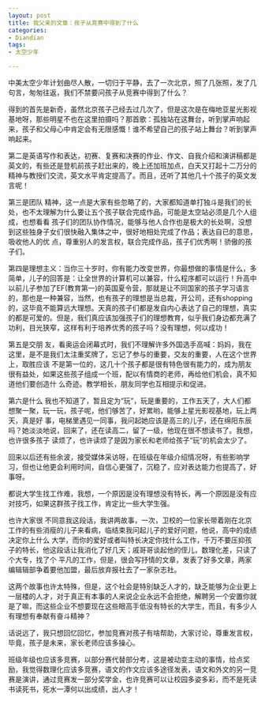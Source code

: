 ```yaml
---
layout: post
title: 我父亲的文章：孩子从竞赛中得到了什么
categories:
- Diandian
tags:
- 太空少年

---
```

<p> </p>
<p>中美太空少年计划曲尽人散，一切归于平静，去了一次北京，照了几张照，发了几句言，匆匆往返，我们不禁要问孩子从竞赛中得到了什么？</p>
<p>得到的首先是新奇，虽然北京孩子己经去过几次了，但是这次是在梅地亚星光影视基地呀，那些明星不也在这里拍摄吗？那首歌：孤独站在这舞台，听到掌声响起来，孩子和父母心中肯定会有无限感慨！谁不希望自己的孩子站上舞台？听到掌声响起来。</p>
<p>第二是英语写作和表达，初赛、复赛和决赛的作业、作文、自我介绍和演讲稿都是英文的，有些还是登机前孩子赶出来的，晚上还加班加点，白天又打起十二万分的精神与教授们交流，英文水平肯定提高了。而且，还听了其他几十个孩子的英文发言呢！</p>
<p>第三是团队 精神，这一点是大家有些忽略了的，大家都知道单打独斗是我们的长处，也不太理解为什么要让五个孩子联合完成作品，可能是太空站必须是几个人组成，也想看看 孩子们的团队协作情况，能够与他人合作也是极大的长处啊，没想到这些独身子女们很快融入集体之中，很好地相处完成了作品；表达自已的意思，吸收他人的优 点，尊重别人的发言权，联合完成作品，孩子们优秀啊！骄傲的孩子们。</p>
<p>第四是理想主义：当你三十岁时，你有能力改变世界，你最想做的事情是什么，多简单，儿子的回答是：让全世界的计算机可以兼容，什么程序都可以运行！升高中以前儿子参加了EF(教育第一)的英国夏令营，那就是让不同国家的孩子学习语言的，那也是一种兼容，当然，也有孩子的理想是当总裁，开公司，还有shopping的，这毕竟不能算远大理想。天真的孩子们都是发自内心表达了自己的理想，真实的都是可爱的。但是，我们真应该加强孩子们的理想教育，似乎我们身边都充满了功利，目光狭窄，这样有利于培养优秀的孩子吗？没有理想，何以成功！</p>
<p>第五是交朋 友，看奥运会闭幕式时，我们不理解许多外国选手高喊：妈妈，我在这里，是不是我们太注重奖牌了，忘记了参与的重要，交友的重要，人在这个世界上，取胜应该 不是第一位的，这几十个孩子都是很有特色很有能力的，成为朋友很有益处，如果这些孩子组成一个班，配以有情商的老师，再给他们机会，真不知道他们要创造什 么奇迹。教学相长，朋友同学也互相提示和促进。</p>
<p>第六是什么 我也不知道了，暂且定为“玩”，玩是重要的，工作五天了，大人们都想聚一聚，玩一玩，孩子呢，他们够苦了，好累哟，能够上星光影视基地，玩上两天，真是好 事，电梯里遇见一同事，我问起她应该是高三的儿子，还在绵阳东辰吗？她淡淡地说，回来了，还在读高二，留了一级，他现在很不想读书了。我想，也许很多孩子 读烦了，也许读烦了是因为家长和老师给孩子“玩”的机会太少了。</p>
<p>回来以后还有些余波，接受媒体采访呀，在班级在年级介绍情况呀，有些影响学习，但也让他更会利用时间，自信心更强了，沉稳了，应对表达能力也提高了，好事呀。</p>
<p>都说大学生找工作难，我想，一个原因是没有理想没有特长，再一个原因是没有应对技巧，如果这群孩子找工作，肯定比一些大学生强。</p>
<p>也许大家很 不同意我这段话，我讲两故事，一次，卫校的一位家长带着刚在北京工作的有些消瘦的儿子来看病，临结束我问起儿子的爱好问题，他说，高中的成绩决定你上什么 大学，而你的爱好或者叫特长决定你找什么工作，千万不要压抑孩子的特长，他这段话让我消化了好几天；戚哥哥谈起他的侄儿，数理化差，只读了个大专，找了个 平凡的工作，但是，很会写抒情的文章，发表了好多文章，两家编辑辑部争着要他加盟，最后放弃报社去了一家杂志社。</p>
<p>这两个故事也许太特殊，但是，这个社会是特别缺乏人才的，缺乏能够为企业更上一层楼的人才，对于真正有本事的人来说企业永远不会拒绝，解聘另一个安置你就是了嘛，而这些企业不想要现在这些眼高手低没有特长的大学生，而且，有多少人有理想有奉献有奋斗精神？</p>
<p>话说远了，我只想回忆回忆，参加竞赛对孩子有啥帮助，大家讨论，尊重发言权，毕竟，孩子是未来，家长老师应该多操心。</p>
<p>班级年级也应该多竞赛，以部分赛代替部分考，这是被动变主动的事情，给点奖励，我觉得数理化应该多竞赛，语文的作文应该多途径发表，语文和外文的另一竞赛是演讲，通过竞赛发一部分奖学金，也许竞赛可以让校园多姿多彩，而不是死读书读死书，死水一潭何以出成绩，出人才！</p>